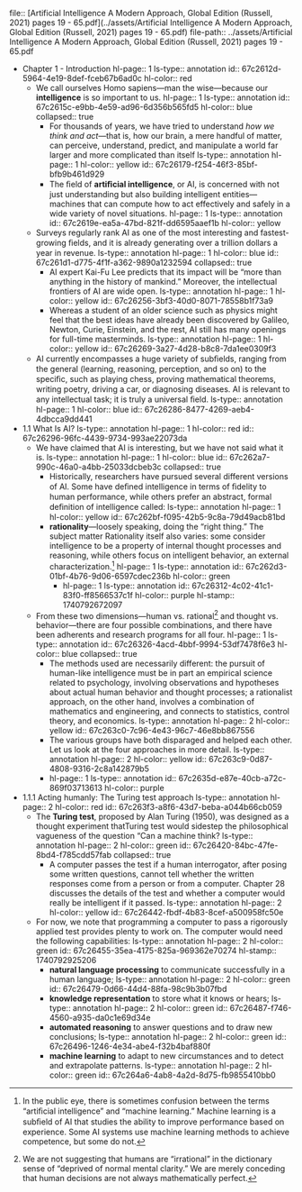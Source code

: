 file:: [Artificial Intelligence A Modern Approach, Global Edition (Russell, 2021) pages 19 - 65.pdf](../assets/Artificial Intelligence A Modern Approach, Global Edition (Russell, 2021) pages 19 - 65.pdf)
file-path:: ../assets/Artificial Intelligence A Modern Approach, Global Edition (Russell, 2021) pages 19 - 65.pdf

- Chapter 1 - Introduction
  hl-page:: 1
  ls-type:: annotation
  id:: 67c2612d-5964-4e19-8def-fceb67b6ad0c
  hl-color:: red
	- We call ourselves Homo sapiens—man the wise—because our **intelligence** is so important to us.
	  hl-page:: 1
	  ls-type:: annotation
	  id:: 67c2615c-e9bb-4e59-ad96-6d356b565fd5
	  hl-color:: blue
	  collapsed:: true
		- For thousands of years, we have tried to understand *how we think and act*—that is, how our brain, a mere handful of matter, can perceive, understand, predict, and manipulate a world far larger and more complicated than itself
		  ls-type:: annotation
		  hl-page:: 1
		  hl-color:: yellow
		  id:: 67c26179-f254-46f3-85bf-bfb9b461d929
		- The ﬁeld of **artiﬁcial intelligence**, or AI, is concerned with not just understanding but also building intelligent entities—machines that can compute how to act effectively and safely in a wide variety of novel situations.
		  hl-page:: 1
		  ls-type:: annotation
		  id:: 67c2619e-ea5a-47bd-821f-dd6595aaef1b
		  hl-color:: yellow
	- Surveys regularly rank AI as one of the most interesting and fastest-growing ﬁelds, and it is already generating over a trillion dollars a year in revenue.
	  ls-type:: annotation
	  hl-page:: 1
	  hl-color:: blue
	  id:: 67c261d1-d775-4f1f-a362-9890a1232594
	  collapsed:: true
		- AI expert Kai-Fu Lee predicts that its impact will be “more than anything in the history of mankind.” Moreover, the intellectual frontiers of AI are wide open.
		  ls-type:: annotation
		  hl-page:: 1
		  hl-color:: yellow
		  id:: 67c26256-3bf3-40d0-8071-78558b1f73a9
		- Whereas a student of an older science such as physics might feel that the best ideas have already been discovered by Galileo, Newton, Curie, Einstein, and the rest, AI still has many openings for full-time masterminds.
		  ls-type:: annotation
		  hl-page:: 1
		  hl-color:: yellow
		  id:: 67c26269-3a27-4d28-b8c8-7da1ee0309f3
	- AI currently encompasses a huge variety of subﬁelds, ranging from the general (learning, reasoning, perception, and so on) to the speciﬁc, such as playing chess, proving mathematical theorems, writing poetry, driving a car, or diagnosing diseases. AI is relevant to any intellectual task; it is truly a universal ﬁeld.
	  ls-type:: annotation
	  hl-page:: 1
	  hl-color:: blue
	  id:: 67c26286-8477-4269-aeb4-4dbcca9dd441
- 1.1 What Is AI?
  ls-type:: annotation
  hl-page:: 1
  hl-color:: red
  id:: 67c26296-96fc-4439-9734-993ae22073da
	- We have claimed that AI is interesting, but we have not said what it is.
	  ls-type:: annotation
	  hl-page:: 1
	  hl-color:: blue
	  id:: 67c262a7-990c-46a0-a4bb-25033dcbeb3c
	  collapsed:: true
		- Historically, researchers have pursued several different versions of AI. Some have deﬁned intelligence in terms of ﬁdelity to human performance, while others prefer an abstract, formal deﬁnition of intelligence called:
		  ls-type:: annotation
		  hl-page:: 1
		  hl-color:: yellow
		  id:: 67c262bf-f095-42b5-9c8a-79d49acb81bd
		- **rationality**—loosely speaking, doing the “right thing.” The subject matter Rationality itself also varies: some consider intelligence to be a property of internal thought processes and reasoning, while others focus on intelligent behavior, an external characterization.[^1]
		  hl-page:: 1
		  ls-type:: annotation
		  id:: 67c262d3-01bf-4b76-9d06-6597cdec236b
		  hl-color:: green
			- hl-page:: 1
			  ls-type:: annotation
			  id:: 67c26312-4c02-41c1-83f0-ff8566537c1f
			  hl-color:: purple
			  hl-stamp:: 1740792672097
			  [^1]:In the public eye, there is sometimes confusion between the terms “artiﬁcial intelligence” and “machine learning.” Machine learning is a subﬁeld of AI that studies the ability to improve performance based on experience. Some AI systems use machine learning methods to achieve competence, but some do not.
	- From these two dimensions—human vs. rational[^2] and thought vs. behavior—there are four possible combinations, and there have been adherents and research programs for all four.
	  hl-page:: 1
	  ls-type:: annotation
	  id:: 67c26326-4acd-4bbf-9994-53df7478f6e3
	  hl-color:: blue
	  collapsed:: true
		- The methods used are necessarily different: the pursuit of human-like intelligence must be in part an empirical science related to psychology, involving observations and hypotheses about actual human behavior and thought processes; a rationalist approach, on the other hand, involves a combination of mathematics and engineering, and connects to statistics, control theory, and economics.
		  ls-type:: annotation
		  hl-page:: 2
		  hl-color:: yellow
		  id:: 67c263c0-7c96-4e43-96c7-46e8bb867556
		- The various groups have both disparaged and helped each other. Let us look at the four approaches in more detail.
		  ls-type:: annotation
		  hl-page:: 2
		  hl-color:: yellow
		  id:: 67c263c9-0d87-4808-9316-2c8a142879b5
		- hl-page:: 1
		  ls-type:: annotation
		  id:: 67c2635d-e87e-40cb-a72c-869f03713613
		  hl-color:: purple
		  [^2]:We are not suggesting that humans are “irrational” in the dictionary sense of “deprived of normal mental clarity.” We are merely conceding that human decisions are not always mathematically perfect.
- 1.1.1 Acting humanly: The Turing test approach
  ls-type:: annotation
  hl-page:: 2
  hl-color:: red
  id:: 67c263f3-a8f6-43d7-beba-a044b66cb059
	- The **Turing test**, proposed by Alan Turing (1950), was designed as a thought experiment thatTuring test would sidestep the philosophical vagueness of the question “Can a machine think?
	  ls-type:: annotation
	  hl-page:: 2
	  hl-color:: green
	  id:: 67c26420-84bc-47fe-8bd4-f785cdd57fab
	  collapsed:: true
		- A computer passes the test if a human interrogator, after posing some written questions, cannot tell whether the written responses come from a person or from a computer. Chapter 28 discusses the details of the test and whether a computer would really be intelligent if it passed.
		  ls-type:: annotation
		  hl-page:: 2
		  hl-color:: yellow
		  id:: 67c26442-fbdf-4b83-8cef-a500958fc50e
	- For now, we note that programming a computer to pass a rigorously applied test provides plenty to work on. The computer would need the following capabilities:
	  ls-type:: annotation
	  hl-page:: 2
	  hl-color:: green
	  id:: 67c26455-35ea-4175-825a-969362e70274
	  hl-stamp:: 1740792925206
		- **natural language processing** to communicate successfully in a human language;
		  ls-type:: annotation
		  hl-page:: 2
		  hl-color:: green
		  id:: 67c26479-0d66-44d4-88fa-98c9b3b07fbd
		- **knowledge representation** to store what it knows or hears;
		  ls-type:: annotation
		  hl-page:: 2
		  hl-color:: green
		  id:: 67c26487-f746-4560-a935-da0c1e69d34e
		- **automated reasoning** to answer questions and to draw new conclusions;
		  ls-type:: annotation
		  hl-page:: 2
		  hl-color:: green
		  id:: 67c26496-1246-4e34-abe4-f32b4baf880f
		- **machine learning** to adapt to new circumstances and to detect and extrapolate patterns.
		  ls-type:: annotation
		  hl-page:: 2
		  hl-color:: green
		  id:: 67c264a6-4ab8-4a2d-8d75-fb9855410bb0